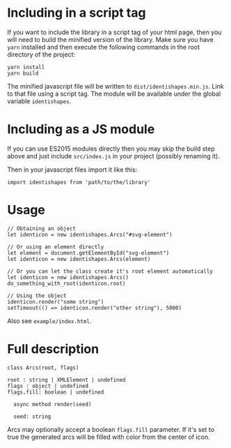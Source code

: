 # Including in a script tag

If you want to include the library in a script tag of your html page,
then you will need to build the minified version of the library. Make
sure you have `yarn` installed and then execute the following commands
in the root directory of the project:

    yarn install
	yarn build
	
The minified javascript file will be written to
`dist/identishapes.min.js`. Link to that file using a script tag. The
module will be available under the global variable `identishapes`.

# Including as a JS module

If you can use ES2015 modules directly then you may skip the build
step above and just include `src/index.js` in your project (possibly
renaming it).

Then in your javascript files import it like this:

    import identishapes from 'path/to/the/library'

# Usage

    // Obtaining an object
    let identicon = new identishapes.Arcs("#svg-element")
	
	// Or using an element directly
	let element = document.getElementById("svg-element")
	let identicon = new identishapes.Arcs(element)
	
	// Or you can let the class create it's root element automatically
	let identicon = new identishapes.Arcs()
	do_something_with_root(identicon.root)
	
	// Using the object
	identicon.render("some string")
	setTimeout(() => identicon.render("other string"), 5000)
	
Also see `example/index.html`.
	
# Full description

    class Arcs(root, flags)

	root : string | XMLElement | undefined
	flags : object | undefined
	flags.fill: boolean | undefined
	
	  async method render(seed)
	  
	  seed: string

Arcs may optionally accept a boolean `flags.fill` parameter. If it's
set to true the generated arcs will be filled with color from the
center of icon.
